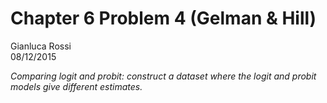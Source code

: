 # Chapter 6 Problem 4 (Gelman & Hill)
Gianluca Rossi  
08/12/2015  

*Comparing logit and probit: construct a dataset where the logit and probit models give different estimates.*
